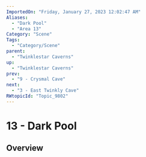 ```yaml
---
ImportedOn: "Friday, January 27, 2023 12:02:47 AM"
Aliases:
  - "Dark Pool"
  - "Area 13"
Category: "Scene"
Tags:
  - "Category/Scene"
parent:
  - "Twinklestar Caverns"
up:
  - "Twinklestar Caverns"
prev:
  - "9 - Crysmal Cave"
next:
  - "3 - East Twinkly Cave"
RWtopicId: "Topic_9802"
---
```

# 13 - Dark Pool
## Overview
